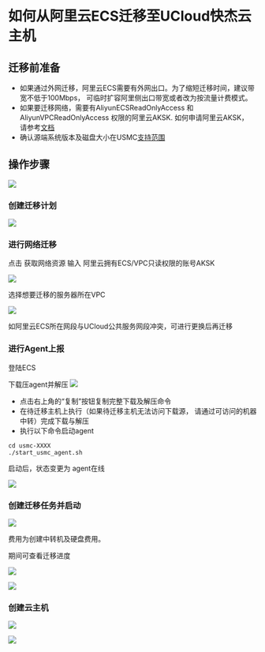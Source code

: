 # 如何从阿里云ECS迁移至UCloud快杰云主机

## 迁移前准备

- 如果通过外网迁移，阿里云ECS需要有外网出口。为了缩短迁移时间，建议带宽不低于100Mbps， 可临时扩容阿里侧出口带宽或者改为按流量计费模式。
- 如果要迁移网络，需要有AliyunECSReadOnlyAccess 和 AliyunVPCReadOnlyAccess 权限的阿里云AKSK. 如何申请阿里云AKSK， 请参考[文档](/usmc/faq)
- 确认源端系统版本及磁盘大小在USMC[支持范围](/usmc/introduction/sys)

## 操作步骤

![](http://usmc-doc.cn-bj.ufileos.com/practice001.png)

### 创建迁移计划

![](http://usmc-doc.cn-bj.ufileos.com/practice002.png)

### 进行网络迁移

点击 获取网络资源 输入 阿里云拥有ECS/VPC只读权限的账号AKSK

![](http://usmc-doc.cn-bj.ufileos.com/practice003.png)

选择想要迁移的服务器所在VPC

![](http://usmc-doc.cn-bj.ufileos.com/practice003.png)

如阿里云ECS所在网段与UCloud公共服务网段冲突，可进行更换后再迁移

### 进行Agent上报

登陆ECS

下载压agent并解压
![](http://usmc-doc.cn-bj.ufileos.com/downloadAgent20210126.png)

- 点击右上角的“复制”按钮复制完整下载及解压命令
- 在待迁移主机上执行（如果待迁移主机无法访问下载源， 请通过可访问的机器中转）完成下载与解压
- 执行以下命令启动agent

```
cd usmc-XXXX
./start_usmc_agent.sh
```

启动后，状态变更为 agent在线

![](http://usmc-doc.cn-bj.ufileos.com/practice006.png)

### 创建迁移任务并启动

![](http://usmc-doc.cn-bj.ufileos.com/practice007.png)

费用为创建中转机及硬盘费用。

期间可查看迁移进度

![](http://usmc-doc.cn-bj.ufileos.com/practice008.png)

![](http://usmc-doc.cn-bj.ufileos.com/practice009.png)


### 创建云主机

![](http://usmc-doc.cn-bj.ufileos.com/practice010.png)

![](http://usmc-doc.cn-bj.ufileos.com/practice011.png)

